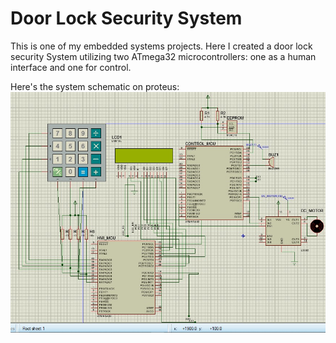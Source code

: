 # Door Lock Security System
This is one of my embedded systems projects. Here I created a door lock security System utilizing two ATmega32 microcontrollers: one as a human interface and one for control.

Here's the system schematic on proteus:
![Proteus Simulation](https://github.com/SublimeAdel/ES_DLSS/blob/main/Proteus%20Simulation.jpeg "Proteus Simulation")
